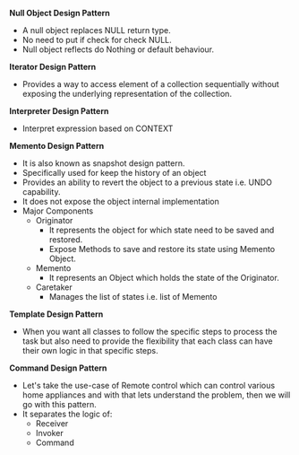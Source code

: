 **Null Object Design Pattern**
- A null object replaces NULL return type.
- No need to put if check for check NULL.
- Null object reflects do Nothing or default behaviour.

**Iterator Design Pattern**
- Provides a way to access element of a collection sequentially without exposing the underlying representation of the collection.

**Interpreter Design Pattern**
- Interpret expression based on CONTEXT

**Memento Design Pattern**
- It is also known as snapshot design pattern.
- Specifically used for keep the history of an object
- Provides an ability to revert the object to a previous state i.e. UNDO capability.
- It does not expose the object internal implementation
- Major Components
  - Originator 
    - It represents the object for which state need to be saved and restored.
    - Expose Methods to save and restore its state using Memento Object.
  - Memento
    - It represents an Object which holds the state of the Originator.
  - Caretaker
    - Manages the list of states i.e. list of Memento

**Template Design Pattern**
- When you want all classes to follow the specific steps to process the task but also need to provide the flexibility that each class can have their own logic in that specific steps.

**Command Design Pattern**
- Let's take the use-case of Remote control which can control various home appliances and with that lets understand the problem, then we will go with this pattern.
- It separates the logic of:
  - Receiver
  - Invoker
  - Command